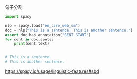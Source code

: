 句子分割


```python
import spacy

nlp = spacy.load("en_core_web_sm")
doc = nlp("This is a sentence. This is another sentence.")
assert doc.has_annotation("SENT_START")
for sent in doc.sents:
    print(sent.text)


# This is a sentence.
# This is another sentence.
```

https://spacy.io/usage/linguistic-features#sbd